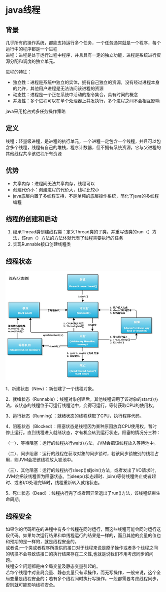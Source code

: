 # java线程

## 背景

几乎所有的操作系统，都能支持运行多个任务，一个任务通常就是一个程序，每个运行中的程序都是一个进程  
进程：进程是处于运行过程中程序，并且具有一定的独立功能，进程是系统进行资源分配和调度的独立单元。

进程的特征：

* 独立性：进程是系统中独立的实体，拥有自己独立的资源，没有经过进程本身的允许，其他用户进程是无法访问该进程的资源
* 动态性：进程是一个正在系统中活动的指令集合，具有时间的概念
* 并发性：多个进程可以在单个处理器上并发执行，多个进程之间不会相互影响

java采用抢占式多任务操作策略

## 定义

线程：轻量级进程，是进程的执行单元，一个进程一定包含一个线程，并且可以包含多个线程，线程有自己的堆栈，程序计数器，但不拥有系统资源，它与父进程的其他线程共享该进程所有资源

## 优势

* 共享内存：进程间无法共享内存，线程可以
* 创建代价小：创建进程的代价大，线程比较小
* java底层内置了多线程支持，不是单纯的底层操作系统，简化了java的多线程编程

## 线程的创建和启动

1. 继承Thread类创建线程类：定义Thread类的子类，并重写该类的run（）方法，该run（）方法的方法体就代表了线程需要执行的任务
2. 实现Runnable接口创建线程类

## 线程状态

![](/java/images/java-thread-1.jpg)

1、新建状态（New）：新创建了一个线程对象。

2、就绪状态（Runnable）：线程对象创建后，其他线程调用了该对象的start\(\)方法。该状态的线程位于可运行线程池中，变得可运行，等待获取CPU的使用权。

3、运行状态（Running）：就绪状态的线程获取了CPU，执行程序代码。

4、阻塞状态（Blocked）：阻塞状态是线程因为某种原因放弃CPU使用权，暂时停止运行。直到线程进入就绪状态，才有机会转到运行状态。阻塞的情况分三种：

（一）、等待阻塞：运行的线程执行wait\(\)方法，JVM会把该线程放入等待池中。

（二）、同步阻塞：运行的线程在获取对象的同步锁时，若该同步锁被别的线程占用，则JVM会把该线程放入锁池中。

（三）、其他阻塞：运行的线程执行sleep\(\)或join\(\)方法，或者发出了I/O请求时，JVM会把该线程置为阻塞状态。当sleep\(\)状态超时、join\(\)等待线程终止或者超时、或者I/O处理完毕时，线程重新转入就绪状态。

5、死亡状态（Dead）：线程执行完了或者因异常退出了run\(\)方法，该线程结束生命周期。

## 

## 线程安全

如果你的代码所在的进程中有多个线程在同时运行，而这些线程可能会同时运行这段代码。如果每次运行结果和单线程运行的结果是一样的，而且其他的变量的值也和预期的是一样的，就是线程安全的。  
或者说:一个类或者程序所提供的接口对于线程来说是原子操作或者多个线程之间的切换不会导致该接口的执行结果存在二义性,也就是说我们不用考虑同步的问题。  
线程安全问题都是由全局变量及静态变量引起的。  
若每个线程中对全局变量、静态变量只有读操作，而无写操作，一般来说，这个全局变量是线程安全的；若有多个线程同时执行写操作，一般都需要考虑线程同步，否则就可能影响线程安全。

